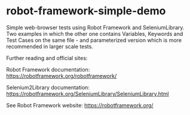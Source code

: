 # robot-framework-simple-demo


Simple web-browser tests using Robot Framework and SeleniumLibrary. Two examples in which the other one contains Variables, Keywords and Test Cases on the same file - and parameterized version which is more recommended in larger scale tests.




Further reading and official sites:

Robot Framework documentation: https://robotframework.org/robotframework/

Selenium2Library documentation: https://robotframework.org/SeleniumLibrary/SeleniumLibrary.html

See Robot Framework website: https://robotframework.org/
